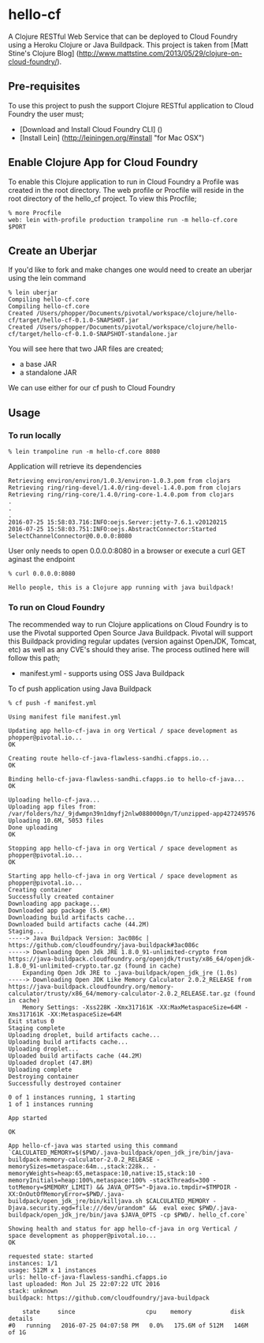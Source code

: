 # hello-cf

A Clojure RESTful Web Service that can be deployed to Cloud Foundry using a Heroku Clojure or Java Buildpack. This project is taken from [Matt Stine's Clojure Blog] (http://www.mattstine.com/2013/05/29/clojure-on-cloud-foundry/).


## Pre-requisites

To use this project to push the support Clojure RESTful application to Cloud Foundry the user must;
* [Download and Install Cloud Foundry CLI] ()
* [Install Lein] (http://leiningen.org/#install "for Mac OSX")

## Enable Clojure App for Cloud Foundry

To enable this Clojure application to run in Cloud Foundry a Profile was created in the root directory. The web profile or Procfile will reside in the root directory of the hello_cf project. To view this Procfile;
    
    % more Procfile
    web: lein with-profile production trampoline run -m hello-cf.core $PORT

## Create an Uberjar

If you'd like to fork and make changes one would need to create an uberjar using the lein command
    
    % lein uberjar
    Compiling hello-cf.core
    Compiling hello-cf.core
    Created /Users/phopper/Documents/pivotal/workspace/clojure/hello-cf/target/hello-cf-0.1.0-SNAPSHOT.jar
    Created /Users/phopper/Documents/pivotal/workspace/clojure/hello-cf/target/hello-cf-0.1.0-SNAPSHOT-standalone.jar

You will see here that two JAR files are created;
* a base JAR
* a standalone JAR

We can use either for our cf push to Cloud Foundry 

## Usage

### To run locally

    % lein trampoline run -m hello-cf.core 8080

Application will retrieve its dependencies

    Retrieving environ/environ/1.0.3/environ-1.0.3.pom from clojars
    Retrieving ring/ring-devel/1.4.0/ring-devel-1.4.0.pom from clojars
    Retrieving ring/ring-core/1.4.0/ring-core-1.4.0.pom from clojars
    .
    .
    .
    2016-07-25 15:58:03.716:INFO:oejs.Server:jetty-7.6.1.v20120215
    2016-07-25 15:58:03.751:INFO:oejs.AbstractConnector:Started SelectChannelConnector@0.0.0.0:8080

User only needs to open 0.0.0.0:8080 in a browser or execute a curl GET aginast the endpoint

    % curl 0.0.0.0:8080

    Hello people, this is a Clojure app running with java buildpack!   

### To run on Cloud Foundry

The recommended way to run Clojure applications on Cloud Foundry is to use the Pivotal supported Open Source Java Buildpack. Pivotal will support this Buildpack providing regular updates (version against OpenJDK, Tomcat, etc) as well as any CVE's should they arise. The process outlined here will follow this path;

* manifest.yml - supports using OSS Java Buildpack

To cf push application using Java Buildpack

    % cf push -f manifest.yml

    Using manifest file manifest.yml

    Updating app hello-cf-java in org Vertical / space development as phopper@pivotal.io...
    OK

    Creating route hello-cf-java-flawless-sandhi.cfapps.io...
    OK

    Binding hello-cf-java-flawless-sandhi.cfapps.io to hello-cf-java...
    OK

    Uploading hello-cf-java...
    Uploading app files from: /var/folders/hz/_9jdwmpn39n1dmyfj2nlw0880000gn/T/unzipped-app427249576
    Uploading 10.6M, 5053 files
    Done uploading               
    OK

    Stopping app hello-cf-java in org Vertical / space development as phopper@pivotal.io...
    OK

    Starting app hello-cf-java in org Vertical / space development as phopper@pivotal.io...
    Creating container
    Successfully created container
    Downloading app package...
    Downloaded app package (5.6M)
    Downloading build artifacts cache...
    Downloaded build artifacts cache (44.2M)
    Staging...
    -----> Java Buildpack Version: 3ac086c | https://github.com/cloudfoundry/java-buildpack#3ac086c
    -----> Downloading Open Jdk JRE 1.8.0_91-unlimited-crypto from https://java-buildpack.cloudfoundry.org/openjdk/trusty/x86_64/openjdk-1.8.0_91-unlimited-crypto.tar.gz (found in cache)
        Expanding Open Jdk JRE to .java-buildpack/open_jdk_jre (1.0s)
    -----> Downloading Open JDK Like Memory Calculator 2.0.2_RELEASE from https://java-buildpack.cloudfoundry.org/memory-calculator/trusty/x86_64/memory-calculator-2.0.2_RELEASE.tar.gz (found in cache)
        Memory Settings: -Xss228K -Xmx317161K -XX:MaxMetaspaceSize=64M -Xms317161K -XX:MetaspaceSize=64M
    Exit status 0
    Staging complete
    Uploading droplet, build artifacts cache...
    Uploading build artifacts cache...
    Uploading droplet...
    Uploaded build artifacts cache (44.2M)
    Uploaded droplet (47.8M)
    Uploading complete
    Destroying container
    Successfully destroyed container

    0 of 1 instances running, 1 starting
    1 of 1 instances running

    App started

    OK

    App hello-cf-java was started using this command `CALCULATED_MEMORY=$($PWD/.java-buildpack/open_jdk_jre/bin/java-buildpack-memory-calculator-2.0.2_RELEASE -memorySizes=metaspace:64m..,stack:228k.. -memoryWeights=heap:65,metaspace:10,native:15,stack:10 -memoryInitials=heap:100%,metaspace:100% -stackThreads=300 -totMemory=$MEMORY_LIMIT) && JAVA_OPTS="-Djava.io.tmpdir=$TMPDIR -XX:OnOutOfMemoryError=$PWD/.java-buildpack/open_jdk_jre/bin/killjava.sh $CALCULATED_MEMORY -Djava.security.egd=file:///dev/urandom" &&  eval exec $PWD/.java-buildpack/open_jdk_jre/bin/java $JAVA_OPTS -cp $PWD/. hello_cf.core`

    Showing health and status for app hello-cf-java in org Vertical / space development as phopper@pivotal.io...
    OK

    requested state: started
    instances: 1/1
    usage: 512M x 1 instances
    urls: hello-cf-java-flawless-sandhi.cfapps.io
    last uploaded: Mon Jul 25 22:07:22 UTC 2016
    stack: unknown
    buildpack: https://github.com/cloudfoundry/java-buildpack

        state     since                    cpu    memory           disk         details
    #0   running   2016-07-25 04:07:58 PM   0.0%   175.6M of 512M   146M of 1G
